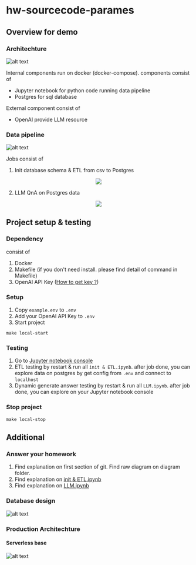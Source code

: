 # hw-sourcecode-parames
## Overview for demo
### Architechture

![alt text](diagram/diagram-demo-architechture.drawio.png)

Internal components run on docker (docker-compose). components consist of
- Jupyter notebook for python code running data pipeline
- Postgres for sql database

External component consist of
- OpenAI provide LLM resource

### Data pipeline

![alt text](diagram/diagram-demo-datapipeline.drawio.png)

Jobs consist of
1. Init database schema & ETL from csv to Postgres

<p align="center"><img src="diagram/diagram-ETL.drawio.png"></p>

2. LLM QnA on Postgres data

<p align="center"><img src="diagram/diagram-LLM.drawio.png"></p>

## Project setup & testing
### Dependency
consist of
1. Docker
2. Makefile (if you don't need install. please find detail of command in Makefile)
3. OpenAI API Key ([How to get key ?](https://www.youtube.com/watch?v=OB99E7Y1cMA))

### Setup
1. Copy `example.env` to `.env`
2. Add your OpenAI API Key to `.env`
3. Start project
```
make local-start 
```

### Testing
1. Go to [Jupyter notebook console](http://localhost:8889/lab/workspaces/auto-x/tree/work)
2. ETL testing by restart & run all `init & ETL.ipynb`. after job done, you can explore data on postgres by get config from `.env` and connect to `localhost`
3. Dynamic generate answer testing by restart & run all `LLM.ipynb`. after job done, you can explore on your Jupyter notebook console

### Stop project
```
make local-stop 
```

## Additional
### Answer your homework
1. Find explanation on first section of git. Find raw diagram on diagram folder.
2. Find explanation on [init & ETL.ipynb](http://localhost:8889/lab/tree/work/init%20%26%20ETL.ipynb)
3. Find explanation on [LLM.ipynb](http://localhost:8889/lab/tree/work/LLM.ipynb)

### Database design 

![alt text](diagram/soruceCode-schema.png)

### Production Architechture
#### Serverless base

![alt text](diagram/diagram-serverless.drawio.png)
